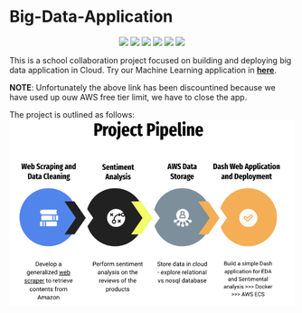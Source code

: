 # Big-Data-Application
<p align="center">
    <a href="#" alt="Python">
        <img src="https://img.shields.io/badge/Python-FFD43B?style=for-the-badge&logo=python&logoColor=blue" /></a>
    <a href="#" alt="github">
        <img src="https://img.shields.io/badge/GitHub-100000?style=for-the-badge&logo=github&logoColor=white" /></a>
    <a href="#" alt="aws">
        <img src="https://img.shields.io/badge/Amazon_AWS-FF9900?style=for-the-badge&logo=amazonaws&logoColor=white" /></a>
    <a href="#" alt="docker">
        <img src="https://img.shields.io/badge/Docker-2CA5E0?style=for-the-badge&logo=docker&logoColor=white" /></a>
    <a href="#" alt="dash">
        <img src="https://img.shields.io/badge/dash-008DE4?style=for-the-badge&logo=dash&logoColor=white" /></a>
            <a href="#" alt="mysql">
        <img src="https://img.shields.io/badge/MySQL-005C84?style=for-the-badge&logo=mysql&logoColor=white" /></a>
</p>

This is a school collaboration project focused on building and deploying big data application in Cloud. Try our Machine Learning application in **[here](http://18.219.46.82:5000/)**.  

**NOTE**: Unfortunately the above link has been discountined because we have used up ouw AWS free tier limit, we have to close the app.


The project is outlined as follows:
![project pipeline](./Archive/img/project%20pipeline.png)
